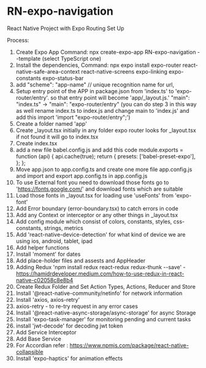 # RN-expo-navigation
React Native Project with Expo Routing Set Up

Process:

1. Create Expo App
    Command: npx create-expo-app RN-expo-navigation --template (select TypeScript one)
2. Install the dependencies, 
    Command: npx expo install expo-router react-native-safe-area-context react-native-screens expo-linking expo-constants expo-status-bar
3. add "scheme": "app-name" // unique recognition name for url,
4. Setup entry point of the APP in package.json from 'index.ts' to 'expo-router/entry'. so that entry point will become 'app/_layout.js.'
    "main": "index.ts" -> "main": "expo-router/entry"
    (you can do step 3 in this way as well rename index.ts to index.js and change main to 'index.js' and add this import 'import "expo-router/entry";')
5. Create a folder named 'app'
6. Create _layout.tsx initially in any folder expo router looks for _layout.tsx if not found it will go to index.tsx
7. Create index.tsx
8. add a new file babel.config.js and add this code 
        module.exports = function (api) {
            api.cache(true);
            return {
                presets: ['babel-preset-expo'],
            };
        };
9. Move app.json to app.config.ts and create one more file app.config.js and import and export app.config.ts in app.config.js
10. To use External font you need to download those fonts
    go to 'https://fonts.google.com/' and download fonts which are suitable
11. Load those fonts in _layout.tsx for loading use 'useFonts' from 'expo-font'
12. Add Error boundary (error-boundary.tsx) to catch errors in code
13. Add any Context or interceptor or any other things in _layout.tsx
14. Add config module which consist of colors, constants, styles, css-constants, strings, metrics
15. Add 'react-native-device-detection' for what kind of device we are using ios, android, tablet, ipad
16. Add helper functions
17. Install 'moment' for dates
18. Add place-holder files and assests and AppHeader
19. Adding Redux 'npm install redux react-redux redux-thunk --save' - https://hamidrdeveloper.medium.com/how-to-use-redux-in-react-native-c02058c8e8b4
20. Create Redux Folder and Set Action Types, Actions, Reducer and Store
21. Install '@react-native-community/netinfo' for network information
22. Install 'axios, axios-retry'
23. axios-retry - to re-try request in any error cases
24. Install '@react-native-async-storage/async-storage' for async Storage
25. Install 'expo-task-manager' for monitoring pending and current tasks
26. install 'jwt-decode' for decoding jwt token
27. Add Service Interceptor
28. Add Base Service
29. For Accordian refer : https://www.npmjs.com/package/react-native-collapsible
30. Install 'expo-haptics' for animation effects